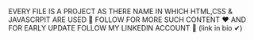 EVERY FILE IS A PROJECT AS THERE NAME IN WHICH HTML,CSS & JAVASCRPIT ARE USED 🚀
FOLLOW FOR MORE SUCH CONTENT ❤
AND FOR EARLY UPDATE FOLLOW MY LINKEDIN ACCOUNT 🙌
(link in bio ✔)
